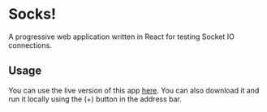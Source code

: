 # Socks!

A progressive web application written in React for testing Socket IO connections.

## Usage
You can use the live version of this app [here](https://socks-for-socketio.netlify.app/). You can also download it and run it locally using the (+) button in the address bar.
